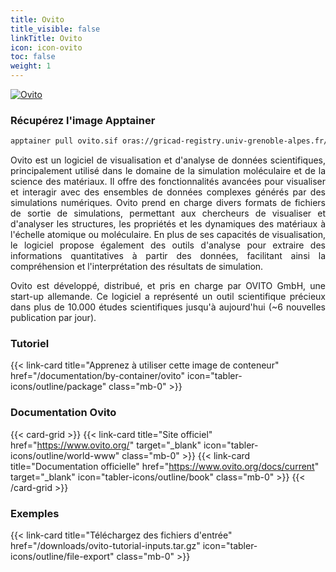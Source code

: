 ```yaml
---
title: Ovito
title_visible: false
linkTitle: Ovito
icon: icon-ovito
toc: false
weight: 1
---
```


<a href="https://www.ovito.org/" target="_blank" class="codes-pages-top-logo">
    <img alt="Ovito" class="logo-ovito"/>
</a>

### Récupérez l'image Apptainer

```bash
apptainer pull ovito.sif oras://gricad-registry.univ-grenoble-alpes.fr/diamond/apptainer/apptainer-singularity-projects/ovito.sif:latest
```

<div align="justify">

Ovito est un logiciel de visualisation et d'analyse de données scientifiques, principalement utilisé dans le domaine de la simulation moléculaire et de la science des matériaux. Il offre des fonctionnalités avancées pour visualiser et interagir avec des ensembles de données complexes générés par des simulations numériques. Ovito prend en charge divers formats de fichiers de sortie de simulations, permettant aux chercheurs de visualiser et d'analyser les structures, les propriétés et les dynamiques des matériaux à l'échelle atomique ou moléculaire. En plus de ses capacités de visualisation, le logiciel propose également des outils d'analyse pour extraire des informations quantitatives à partir des données, facilitant ainsi la compréhension et l'interprétation des résultats de simulation.

Ovito est développé, distribué, et pris en charge par OVITO GmbH, une start-up allemande. Ce logiciel a représenté un outil scientifique précieux dans plus de 10.000 études scientifiques jusqu'à aujourd'hui (~6 nouvelles publication par jour).

</div>

<h3 class="mb-1">Tutoriel</h3>

{{< link-card title="Apprenez à utiliser cette image de conteneur" href="/documentation/by-container/ovito" icon="tabler-icons/outline/package" class="mb-0" >}}

<h3 class="mb-1 mt-3">Documentation Ovito</h3>

{{< card-grid >}}
{{< link-card title="Site officiel" href="https://www.ovito.org/" target="_blank" icon="tabler-icons/outline/world-www" class="mb-0" >}}
{{< link-card title="Documentation officielle" href="https://www.ovito.org/docs/current" target="_blank" icon="tabler-icons/outline/book" class="mb-0" >}}
{{< /card-grid >}}

<h3 class="mb-1 mt-3">Exemples</h3>

{{< link-card title="Téléchargez des fichiers d'entrée" href="/downloads/ovito-tutorial-inputs.tar.gz" icon="tabler-icons/outline/file-export" class="mb-0" >}}
